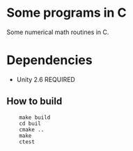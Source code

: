 # Some programs in C
Some numerical math routines in C.

# Dependencies
- Unity 2.6 REQUIRED

## How to build
```
    make build
    cd buil
    cmake ..
    make
    ctest
```
